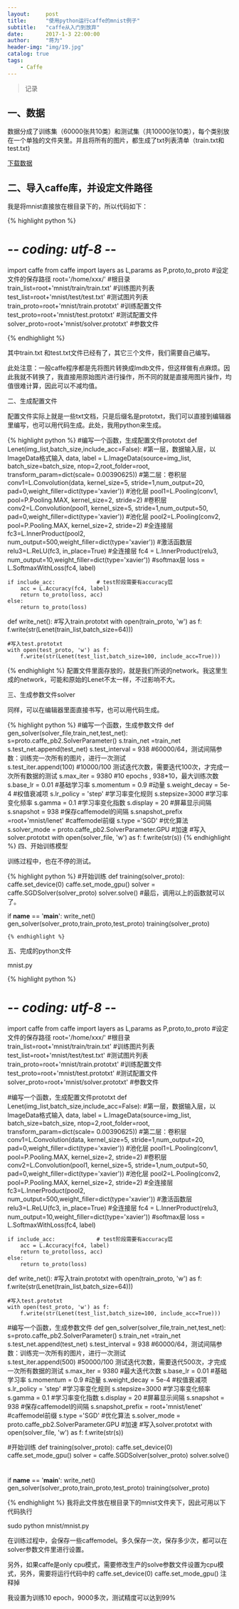```yaml
---
layout:     post
title:      "使用python运行caffe的mnist例子"
subtitle:   "caffe从入门到放弃"
date:       2017-1-3 22:00:00
author:     "蒋为"
header-img: "img/19.jpg"
catalog: true
tags:
    - Caffe
---
```

>记录

## 一、数据

数据分成了训练集（60000张共10类）和测试集（共10000张10类），每个类别放在一个单独的文件夹里。并且将所有的图片，都生成了txt列表清单（train.txt和test.txt)

[下载数据](https://github.com/jiangwei1995910/jiangwei1995910.github.io/blob/master/files/mnist.rar)

## 二、导入caffe库，并设定文件路径

我是将mnist直接放在根目录下的，所以代码如下：

{% highlight python %}
# -*- coding: utf-8 -*-

import caffe
from caffe import layers as L,params as P,proto,to_proto
#设定文件的保存路径
root='/home/xxx/'                           #根目录
train_list=root+'mnist/train/train.txt'     #训练图片列表
test_list=root+'mnist/test/test.txt'        #测试图片列表
train_proto=root+'mnist/train.prototxt'     #训练配置文件
test_proto=root+'mnist/test.prototxt'       #测试配置文件
solver_proto=root+'mnist/solver.prototxt'   #参数文件


{% endhighlight %}

其中train.txt 和test.txt文件已经有了，其它三个文件，我们需要自己编写。

此处注意：一般caffe程序都是先将图片转换成lmdb文件，但这样做有点麻烦。因此我就不转换了，我直接用原始图片进行操作，所不同的就是直接用图片操作，均值很难计算，因此可以不减均值。

二、生成配置文件

配置文件实际上就是一些txt文档，只是后缀名是prototxt，我们可以直接到编辑器里编写，也可以用代码生成。此处，我用python来生成。

{% highlight python %}
#编写一个函数，生成配置文件prototxt
def Lenet(img_list,batch_size,include_acc=False):
    #第一层，数据输入层，以ImageData格式输入
    data, label = L.ImageData(source=img_list, batch_size=batch_size, ntop=2,root_folder=root,
        transform_param=dict(scale= 0.00390625))
    #第二层：卷积层
    conv1=L.Convolution(data, kernel_size=5, stride=1,num_output=20, pad=0,weight_filler=dict(type='xavier'))
    #池化层
    pool1=L.Pooling(conv1, pool=P.Pooling.MAX, kernel_size=2, stride=2)
    #卷积层
    conv2=L.Convolution(pool1, kernel_size=5, stride=1,num_output=50, pad=0,weight_filler=dict(type='xavier'))
    #池化层
    pool2=L.Pooling(conv2, pool=P.Pooling.MAX, kernel_size=2, stride=2)
    #全连接层
    fc3=L.InnerProduct(pool2, num_output=500,weight_filler=dict(type='xavier'))
    #激活函数层
    relu3=L.ReLU(fc3, in_place=True)
    #全连接层
    fc4 = L.InnerProduct(relu3, num_output=10,weight_filler=dict(type='xavier'))
    #softmax层
    loss = L.SoftmaxWithLoss(fc4, label)
    
    if include_acc:             # test阶段需要有accuracy层
        acc = L.Accuracy(fc4, label)
        return to_proto(loss, acc)
    else:
        return to_proto(loss)
    
def write_net():
    #写入train.prototxt
    with open(train_proto, 'w') as f:
        f.write(str(Lenet(train_list,batch_size=64)))

    #写入test.prototxt    
    with open(test_proto, 'w') as f:
        f.write(str(Lenet(test_list,batch_size=100, include_acc=True)))
{% endhighlight %}
配置文件里面存放的，就是我们所说的network。我这里生成的network，可能和原始的Lenet不太一样，不过影响不大。

三、生成参数文件solver

同样，可以在编辑器里面直接书写，也可以用代码生成。

{% highlight python %}
#编写一个函数，生成参数文件
def gen_solver(solver_file,train_net,test_net):
    s=proto.caffe_pb2.SolverParameter()
    s.train_net =train_net
    s.test_net.append(test_net)
    s.test_interval = 938    #60000/64，测试间隔参数：训练完一次所有的图片，进行一次测试  
    s.test_iter.append(100)  #10000/100 测试迭代次数，需要迭代100次，才完成一次所有数据的测试
    s.max_iter = 9380       #10 epochs , 938*10，最大训练次数
    s.base_lr = 0.01    #基础学习率
    s.momentum = 0.9    #动量
    s.weight_decay = 5e-4  #权值衰减项
    s.lr_policy = 'step'   #学习率变化规则
    s.stepsize=3000         #学习率变化频率
    s.gamma = 0.1          #学习率变化指数
    s.display = 20         #屏幕显示间隔
    s.snapshot = 938       #保存caffemodel的间隔
    s.snapshot_prefix =root+'mnist/lenet'   #caffemodel前缀
    s.type ='SGD'         #优化算法
    s.solver_mode = proto.caffe_pb2.SolverParameter.GPU    #加速
    #写入solver.prototxt
    with open(solver_file, 'w') as f:
        f.write(str(s))
{% endhighlight %}
四、开始训练模型

训练过程中，也在不停的测试。


{% highlight python %}
#开始训练
def training(solver_proto):
    caffe.set_device(0)
    caffe.set_mode_gpu()
    solver = caffe.SGDSolver(solver_proto)
    solver.solve()
#最后，调用以上的函数就可以了。

if __name__ == '__main__':
    write_net()
    gen_solver(solver_proto,train_proto,test_proto) 
    training(solver_proto)
	
	
	{% endhighlight %}
五、完成的python文件

mnist.py

{% highlight python %}
 
 # -*- coding: utf-8 -*-

import caffe
from caffe import layers as L,params as P,proto,to_proto
#设定文件的保存路径
root='/home/xxx/'                           #根目录
train_list=root+'mnist/train/train.txt'     #训练图片列表
test_list=root+'mnist/test/test.txt'        #测试图片列表
train_proto=root+'mnist/train.prototxt'     #训练配置文件
test_proto=root+'mnist/test.prototxt'       #测试配置文件
solver_proto=root+'mnist/solver.prototxt'   #参数文件

#编写一个函数，生成配置文件prototxt
def Lenet(img_list,batch_size,include_acc=False):
    #第一层，数据输入层，以ImageData格式输入
    data, label = L.ImageData(source=img_list, batch_size=batch_size, ntop=2,root_folder=root,
        transform_param=dict(scale= 0.00390625))
    #第二层：卷积层
    conv1=L.Convolution(data, kernel_size=5, stride=1,num_output=20, pad=0,weight_filler=dict(type='xavier'))
    #池化层
    pool1=L.Pooling(conv1, pool=P.Pooling.MAX, kernel_size=2, stride=2)
    #卷积层
    conv2=L.Convolution(pool1, kernel_size=5, stride=1,num_output=50, pad=0,weight_filler=dict(type='xavier'))
    #池化层
    pool2=L.Pooling(conv2, pool=P.Pooling.MAX, kernel_size=2, stride=2)
    #全连接层
    fc3=L.InnerProduct(pool2, num_output=500,weight_filler=dict(type='xavier'))
    #激活函数层
    relu3=L.ReLU(fc3, in_place=True)
    #全连接层
    fc4 = L.InnerProduct(relu3, num_output=10,weight_filler=dict(type='xavier'))
    #softmax层
    loss = L.SoftmaxWithLoss(fc4, label)
    
    if include_acc:             # test阶段需要有accuracy层
        acc = L.Accuracy(fc4, label)
        return to_proto(loss, acc)
    else:
        return to_proto(loss)
    
def write_net():
    #写入train.prototxt
    with open(train_proto, 'w') as f:
        f.write(str(Lenet(train_list,batch_size=64)))

    #写入test.prototxt    
    with open(test_proto, 'w') as f:
        f.write(str(Lenet(test_list,batch_size=100, include_acc=True)))

#编写一个函数，生成参数文件
def gen_solver(solver_file,train_net,test_net):
    s=proto.caffe_pb2.SolverParameter()
    s.train_net =train_net
    s.test_net.append(test_net)
    s.test_interval = 938    #60000/64，测试间隔参数：训练完一次所有的图片，进行一次测试  
    s.test_iter.append(500)  #50000/100 测试迭代次数，需要迭代500次，才完成一次所有数据的测试
    s.max_iter = 9380       #最大迭代次数
    s.base_lr = 0.01    #基础学习率
    s.momentum = 0.9    #动量
    s.weight_decay = 5e-4  #权值衰减项
    s.lr_policy = 'step'   #学习率变化规则
    s.stepsize=3000         #学习率变化频率
    s.gamma = 0.1          #学习率变化指数
    s.display = 20         #屏幕显示间隔
    s.snapshot = 938       #保存caffemodel的间隔
    s.snapshot_prefix = root+'mnist/lenet'   #caffemodel前缀
    s.type ='SGD'         #优化算法
    s.solver_mode = proto.caffe_pb2.SolverParameter.GPU    #加速
    #写入solver.prototxt
    with open(solver_file, 'w') as f:
        f.write(str(s))
  
#开始训练
def training(solver_proto):
    caffe.set_device(0)
    caffe.set_mode_gpu()
    solver = caffe.SGDSolver(solver_proto)
    solver.solve()
#
if __name__ == '__main__':
    write_net()
    gen_solver(solver_proto,train_proto,test_proto) 
    training(solver_proto)
 
 
{% endhighlight %}
我将此文件放在根目录下的mnist文件夹下，因此可用以下代码执行

sudo python mnist/mnist.py

在训练过程中，会保存一些caffemodel。多久保存一次，保存多少次，都可以在solver参数文件里进行设置。

另外，如果caffe是only cpu模式，需要修改生产的solve参数文件设置为cpu模式，另外，需要将运行代码中的
    caffe.set_device(0)
    caffe.set_mode_gpu()
注释掉


我设置为训练10 epoch，9000多次，测试精度可以达到99%

